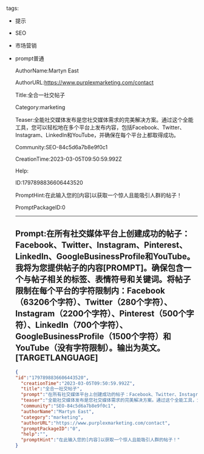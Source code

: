   tags: 
- 提示
- SEO
- 市场营销
- prompt普通

  AuthorName:Martyn East

  AuthorURL:https://www.purplexmarketing.com/contact

  Title:全合一社交帖子

  Category:marketing

  Teaser:全能社交媒体发布是您社交媒体需求的完美解决方案。通过这个全能工具，您可以轻松地在多个平台上发布内容，包括Facebook、Twitter、Instagram、LinkedIn和YouTube，并确保在每个平台上都取得成功。

  Community:SEO-84c5d6a7b8e9f0c1

  CreationTime:2023-03-05T09:50:59.992Z

  Help:

  ID:1797898836606443520

  PromptHint:在此输入您的[内容]以获取一个惊人且能吸引人群的帖子！

  PromptPackageID:0

  ---

  ## Prompt:在所有社交媒体平台上创建成功的帖子：Facebook、Twitter、Instagram、Pinterest、LinkedIn、GoogleBusinessProfile和YouTube。我将为您提供帖子的内容[PROMPT]。确保包含一个与帖子相关的标签、表情符号和关键词。将帖子限制在每个平台的字符限制内：Facebook（63206个字符）、Twitter（280个字符）、Instagram（2200个字符）、Pinterest（500个字符）、LinkedIn（700个字符）、GoogleBusinessProfile（1500个字符）和YouTube（没有字符限制）。输出为英文。[TARGETLANGUAGE]

  ```json
  {
  "id":"1797898836606443520",
    "creationTime":"2023-03-05T09:50:59.992Z",
    "title":"全合一社交帖子",
    "prompt":"在所有社交媒体平台上创建成功的帖子：Facebook、Twitter、Instagram、Pinterest、LinkedIn、GoogleBusinessProfile和YouTube。我将为您提供帖子的内容[PROMPT]。确保包含一个与帖子相关的标签、表情符号和关键词。将帖子限制在每个平台的字符限制内：Facebook（63206个字符）、Twitter（280个字符）、Instagram（2200个字符）、Pinterest（500个字符）、LinkedIn（700个字符）、GoogleBusinessProfile（1500个字符）和YouTube（没有字符限制）。输出为英文。[TARGETLANGUAGE]",
    "teaser":"全能社交媒体发布是您社交媒体需求的完美解决方案。通过这个全能工具，您可以轻松地在多个平台上发布内容，包括Facebook、Twitter、Instagram、LinkedIn和YouTube，并确保在每个平台上都取得成功。",
    "community":"SEO-84c5d6a7b8e9f0c1",
    "authorName":"Martyn East",
    "category":"marketing",
    "authorURL":"https://www.purplexmarketing.com/contact",
    "promptPackageID":"0",
    "help":"",
    "promptHint":"在此输入您的[内容]以获取一个惊人且能吸引人群的帖子！"
  }
  ```
